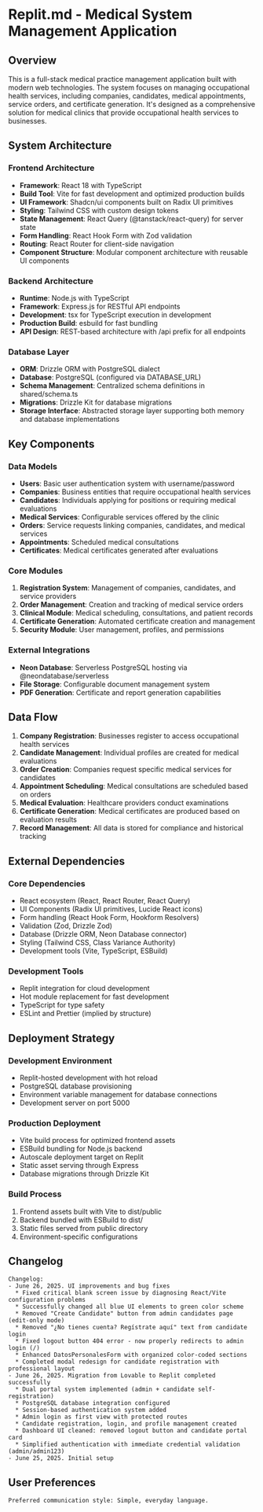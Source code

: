 # Replit.md - Medical System Management Application

## Overview

This is a full-stack medical practice management application built with modern web technologies. The system focuses on managing occupational health services, including companies, candidates, medical appointments, service orders, and certificate generation. It's designed as a comprehensive solution for medical clinics that provide occupational health services to businesses.

## System Architecture

### Frontend Architecture
- **Framework**: React 18 with TypeScript
- **Build Tool**: Vite for fast development and optimized production builds
- **UI Framework**: Shadcn/ui components built on Radix UI primitives
- **Styling**: Tailwind CSS with custom design tokens
- **State Management**: React Query (@tanstack/react-query) for server state
- **Form Handling**: React Hook Form with Zod validation
- **Routing**: React Router for client-side navigation
- **Component Structure**: Modular component architecture with reusable UI components

### Backend Architecture
- **Runtime**: Node.js with TypeScript
- **Framework**: Express.js for RESTful API endpoints
- **Development**: tsx for TypeScript execution in development
- **Production Build**: esbuild for fast bundling
- **API Design**: REST-based architecture with /api prefix for all endpoints

### Database Layer
- **ORM**: Drizzle ORM with PostgreSQL dialect
- **Database**: PostgreSQL (configured via DATABASE_URL)
- **Schema Management**: Centralized schema definitions in shared/schema.ts
- **Migrations**: Drizzle Kit for database migrations
- **Storage Interface**: Abstracted storage layer supporting both memory and database implementations

## Key Components

### Data Models
- **Users**: Basic user authentication system with username/password
- **Companies**: Business entities that require occupational health services
- **Candidates**: Individuals applying for positions or requiring medical evaluations
- **Medical Services**: Configurable services offered by the clinic
- **Orders**: Service requests linking companies, candidates, and medical services
- **Appointments**: Scheduled medical consultations
- **Certificates**: Medical certificates generated after evaluations

### Core Modules
1. **Registration System**: Management of companies, candidates, and service providers
2. **Order Management**: Creation and tracking of medical service orders
3. **Clinical Module**: Medical scheduling, consultations, and patient records
4. **Certificate Generation**: Automated certificate creation and management
5. **Security Module**: User management, profiles, and permissions

### External Integrations
- **Neon Database**: Serverless PostgreSQL hosting via @neondatabase/serverless
- **File Storage**: Configurable document management system
- **PDF Generation**: Certificate and report generation capabilities

## Data Flow

1. **Company Registration**: Businesses register to access occupational health services
2. **Candidate Management**: Individual profiles are created for medical evaluations
3. **Order Creation**: Companies request specific medical services for candidates
4. **Appointment Scheduling**: Medical consultations are scheduled based on orders
5. **Medical Evaluation**: Healthcare providers conduct examinations
6. **Certificate Generation**: Medical certificates are produced based on evaluation results
7. **Record Management**: All data is stored for compliance and historical tracking

## External Dependencies

### Core Dependencies
- React ecosystem (React, React Router, React Query)
- UI Components (Radix UI primitives, Lucide React icons)
- Form handling (React Hook Form, Hookform Resolvers)
- Validation (Zod, Drizzle Zod)
- Database (Drizzle ORM, Neon Database connector)
- Styling (Tailwind CSS, Class Variance Authority)
- Development tools (Vite, TypeScript, ESBuild)

### Development Tools
- Replit integration for cloud development
- Hot module replacement for fast development
- TypeScript for type safety
- ESLint and Prettier (implied by structure)

## Deployment Strategy

### Development Environment
- Replit-hosted development with hot reload
- PostgreSQL database provisioning
- Environment variable management for database connections
- Development server on port 5000

### Production Deployment
- Vite build process for optimized frontend assets
- ESBuild bundling for Node.js backend
- Autoscale deployment target on Replit
- Static asset serving through Express
- Database migrations through Drizzle Kit

### Build Process
1. Frontend assets built with Vite to dist/public
2. Backend bundled with ESBuild to dist/
3. Static files served from public directory
4. Environment-specific configurations

## Changelog

```
Changelog:
- June 26, 2025. UI improvements and bug fixes
  * Fixed critical blank screen issue by diagnosing React/Vite configuration problems
  * Successfully changed all blue UI elements to green color scheme
  * Removed "Create Candidate" button from admin candidates page (edit-only mode)
  * Removed "¿No tienes cuenta? Regístrate aquí" text from candidate login
  * Fixed logout button 404 error - now properly redirects to admin login (/)
  * Enhanced DatosPersonalesForm with organized color-coded sections
  * Completed modal redesign for candidate registration with professional layout
- June 26, 2025. Migration from Lovable to Replit completed successfully
  * Dual portal system implemented (admin + candidate self-registration)
  * PostgreSQL database integration configured  
  * Session-based authentication system added
  * Admin login as first view with protected routes
  * Candidate registration, login, and profile management created
  * Dashboard UI cleaned: removed logout button and candidate portal card
  * Simplified authentication with immediate credential validation (admin/admin123)
- June 25, 2025. Initial setup
```

## User Preferences

```
Preferred communication style: Simple, everyday language.
```